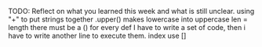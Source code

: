 TODO: Reflect on what you learned this week and what is still unclear.
using "+" to put strings together
.upper() makes lowercase into uppercase
len = length
there must be a () for every def
I have to write a set of code, then i have to write another line to execute them. 
index use []
